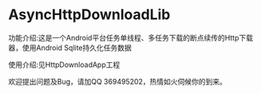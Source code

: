 # AsyncHttpDownloadLib

功能介绍:这是一个Android平台任务单线程、多任务下载的断点续传的Http下载器，使用Android Sqlite持久化任务数据

使用介绍:见HttpDownloadApp工程

欢迎提出问题及Bug，请加QQ 369495202，热情如火伺候你的到来。
